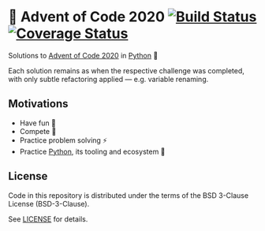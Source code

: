 # 🎄 Advent of Code 2020 [![Build Status][build-badge]][action-link] [![Coverage Status][codecov-badge]][codecov-link]

Solutions to [Advent of Code 2020] in [Python] 🐍

Each solution remains as when the respective challenge was completed, with only
subtle refactoring applied — e.g. variable renaming.

## Motivations

- Have fun 🙂
- Compete 🥋
- Practice problem solving ⚡️
- Practice [Python], its tooling and ecosystem 🐍

## License

Code in this repository is distributed under the terms of the BSD 3-Clause
License (BSD-3-Clause).

See [LICENSE] for details.

[build-badge]: https://github.com/scorphus/advent-of-code-2020/workflows/Python/badge.svg
[action-link]: https://github.com/scorphus/advent-of-code-2020/actions?query=workflow%3APython
[codecov-badge]: https://codecov.io/gh/scorphus/advent-of-code-2020/branch/main/graph/badge.svg
[codecov-link]: https://codecov.io/gh/scorphus/advent-of-code-2020
[advent of code 2020]: https://adventofcode.com/2020/
[Python]: https://www.python.org/
[license]: LICENSE
